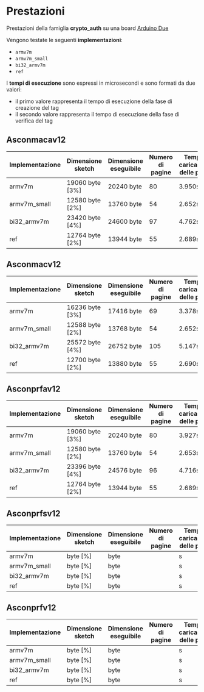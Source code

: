 # Prestazioni

Prestazioni della famiglia **crypto_auth** su una board [Arduino Due](https://docs.arduino.cc/hardware/due)

Vengono testate le seguenti **implementazioni**:
* `armv7m`
* `armv7m_small`
* `bi32_armv7m`
* `ref`

I **tempi di esecuzione** sono espressi in microsecondi e sono formati da due valori:
* il primo valore rappresenta il tempo di esecuzione della fase di creazione del tag
* il secondo valore rappresenta il tempo di esecuzione della fase di verifica del tag

## Asconmacav12

| Implementazione | Dimensione sketch | Dimensione eseguibile | Numero di pagine | Tempo di caricamento delle pagine |
| --------------- | ----------------- | --------------------- | ---------------- | --------------------------------- | 
| armv7m          | 19060 byte [3%]   | 20240 byte            | 80               | 3.950s                            | 
| armv7m_small    | 12580 byte [2%]   | 13760 byte            | 54               | 2.652s                            | 
| bi32_armv7m     | 23420 byte [4%]   | 24600 byte            | 97               | 4.762s                            | 
| ref             | 12764 byte [2%]   | 13944 byte            | 55               | 2.689s                            | 

## Asconmacv12

| Implementazione | Dimensione sketch | Dimensione eseguibile | Numero di pagine | Tempo di caricamento delle pagine |
| --------------- | ----------------- | --------------------- | ---------------- | --------------------------------- | 
| armv7m          | 16236 byte [3%]   | 17416 byte            | 69               | 3.378s                            | 
| armv7m_small    | 12588 byte [2%]   | 13768 byte            | 54               | 2.652s                            | 
| bi32_armv7m     | 25572 byte [4%]   | 26752 byte            | 105              | 5.147s                            | 
| ref             | 12700 byte [2%]   | 13880 byte            | 55               | 2.690s                            | 

## Asconprfav12

| Implementazione | Dimensione sketch | Dimensione eseguibile | Numero di pagine | Tempo di caricamento delle pagine |
| --------------- | ----------------- | --------------------- | ---------------- | --------------------------------- | 
| armv7m          | 19060 byte [3%]   | 20240 byte            | 80               | 3.927s                            | 
| armv7m_small    | 12580 byte [2%]   | 13760 byte            | 54               | 2.653s                            | 
| bi32_armv7m     | 23396 byte [4%]   | 24576 byte            | 96               | 4.716s                            | 
| ref             | 12764 byte [2%]   | 13944 byte            | 55               | 2.689s                            | 

## Asconprfsv12

| Implementazione | Dimensione sketch | Dimensione eseguibile | Numero di pagine | Tempo di caricamento delle pagine |
| --------------- | ----------------- | --------------------- | ---------------- | --------------------------------- | 
| armv7m          |  byte [%]   |  byte            |                | s                            | 
| armv7m_small    |  byte [%]   |  byte            |                | s                            | 
| bi32_armv7m     |  byte [%]   |  byte            |                | s                            | 
| ref             |  byte [%]   |  byte            |                | s                            | 

## Asconprfv12

| Implementazione | Dimensione sketch | Dimensione eseguibile | Numero di pagine | Tempo di caricamento delle pagine |
| --------------- | ----------------- | --------------------- | ---------------- | --------------------------------- | 
| armv7m          |  byte [%]   |  byte            |                | s                            | 
| armv7m_small    |  byte [%]   |  byte            |                | s                            | 
| bi32_armv7m     |  byte [%]   |  byte            |                | s                            | 
| ref             |  byte [%]   |  byte            |                | s                            | 
